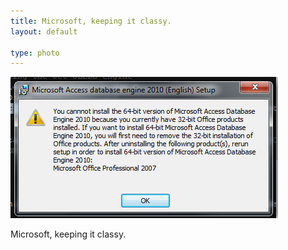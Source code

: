 ```yaml
---
title: Microsoft, keeping it classy.
layout: default

type: photo
---
```


<img src="/images/28.media.tumblr.com/tumblr_lmv4981PUz1qd86pao1_500.jpg" />

Microsoft, keeping it classy.
